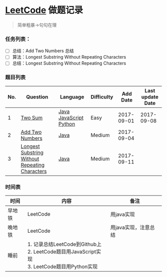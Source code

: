 # [LeetCode](https://leetcode.com/problems/) 做题记录

> 简单粗暴->句句在理

### 任务列表：
- [ ] 总结：Add Two Numbers 总结
- [ ] 算法：Longest Substring Without Repeating Characters
- [ ] 总结：Longest Substring Without Repeating Characters

### 题目列表
| No. | Question                                            | Language                                    | Difficulty | Add Date   | Last update Date |
|-----|-----------------------------------------------------|---------------------------------------------|------------|------------|------------------|
| 1   | [Two Sum][1]                                        | [Java][1_1] [JavaScript][1_2] [Python][1_3] | Easy       | 2017-09-01 | 2017-09-08       |
| 2   | [Add Two Numbers][2]                                | [Java][2_1]                                 | Medium     | 2017-09-04 |                  |
| 3   | [Longest Substring Without Repeating Characters][3] | [Java][3_1]                                 | Medium     | 2017-09-11 |                  |

[1]:001.Two%20Sum
[1_1]:001.Two%20Sum/TwoSum.java
[1_2]:001.Two%20Sum/twosum.js
[1_3]:001.Two%20Sum/TwoSum.py

[2]:002.Add%20Two%20Numbers
[2_1]:002.Add%20Two%20Numbers/Solution.java

[3]:003.Longest%20Substring%20Without%20Repeating%20Characters
[3_1]:003.Longest%20Substring%20Without%20Repeating%20Characters/Solution.java

### 时间表
| 时间   | 内容                                                                                                   | 备注                 |
|--------|--------------------------------------------------------------------------------------------------------|----------------------|
| 早地铁 | LeetCode                                                                                               | 用java实现           |
| 晚地铁 | LeetCode                                                                                               | 用java实现，注意总结 |
| 睡前   | 1. 记录总结LeetCode到Github上<br/>2. LeetCode题目用JavaScript实现<br/>3. LeetCode题目用Python实现<br/> |                      |
